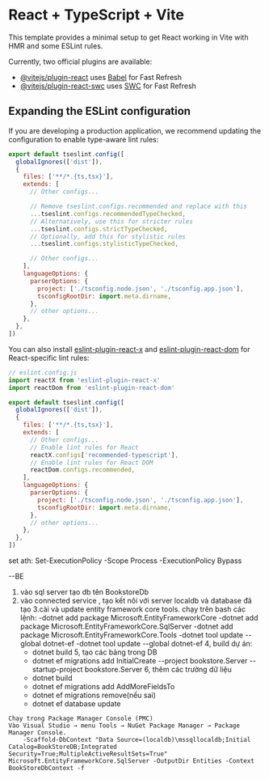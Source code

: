 ﻿# React + TypeScript + Vite

This template provides a minimal setup to get React working in Vite with HMR and some ESLint rules.

Currently, two official plugins are available:

- [@vitejs/plugin-react](https://github.com/vitejs/vite-plugin-react/blob/main/packages/plugin-react) uses [Babel](https://babeljs.io/) for Fast Refresh
- [@vitejs/plugin-react-swc](https://github.com/vitejs/vite-plugin-react/blob/main/packages/plugin-react-swc) uses [SWC](https://swc.rs/) for Fast Refresh

## Expanding the ESLint configuration

If you are developing a production application, we recommend updating the configuration to enable type-aware lint rules:

```js
export default tseslint.config([
  globalIgnores(['dist']),
  {
    files: ['**/*.{ts,tsx}'],
    extends: [
      // Other configs...

      // Remove tseslint.configs.recommended and replace with this
      ...tseslint.configs.recommendedTypeChecked,
      // Alternatively, use this for stricter rules
      ...tseslint.configs.strictTypeChecked,
      // Optionally, add this for stylistic rules
      ...tseslint.configs.stylisticTypeChecked,

      // Other configs...
    ],
    languageOptions: {
      parserOptions: {
        project: ['./tsconfig.node.json', './tsconfig.app.json'],
        tsconfigRootDir: import.meta.dirname,
      },
      // other options...
    },
  },
])
```

You can also install [eslint-plugin-react-x](https://github.com/Rel1cx/eslint-react/tree/main/packages/plugins/eslint-plugin-react-x) and [eslint-plugin-react-dom](https://github.com/Rel1cx/eslint-react/tree/main/packages/plugins/eslint-plugin-react-dom) for React-specific lint rules:

```js
// eslint.config.js
import reactX from 'eslint-plugin-react-x'
import reactDom from 'eslint-plugin-react-dom'

export default tseslint.config([
  globalIgnores(['dist']),
  {
    files: ['**/*.{ts,tsx}'],
    extends: [
      // Other configs...
      // Enable lint rules for React
      reactX.configs['recommended-typescript'],
      // Enable lint rules for React DOM
      reactDom.configs.recommended,
    ],
    languageOptions: {
      parserOptions: {
        project: ['./tsconfig.node.json', './tsconfig.app.json'],
        tsconfigRootDir: import.meta.dirname,
      },
      // other options...
    },
  },
])
```

set ath: Set-ExecutionPolicy -Scope Process -ExecutionPolicy Bypass

--BE
1. vào sql server tạo db tên BookstoreDb         
2. vào connected service , tạo kết nôi với server localdb và database đã tạo
3.cài và update entity framework core tools.
chạy trên bash các lệnh:
    -dotnet add package Microsoft.EntityFrameworkCore
    -dotnet add package Microsoft.EntityFrameworkCore.SqlServer
    -dotnet add package Microsoft.EntityFrameworkCore.Tools
    -dotnet tool update --global dotnet-ef
    -dotnet tool update --global dotnet-ef
4, build dự án:
    - dotnet build
5, tạo các bảng trong DB 
    - dotnet ef migrations add InitialCreate --project bookstore.Server --startup-project bookstore.Server
6, thêm các trường dữ liệu
    - dotnet build
    - dotnet ef migrations add AddMoreFieldsTo<entity>
    - dotnet ef migrations remove(nếu sai)
    - dotnet ef database update
``` test ánh xạ Db:
Chạy trong Package Manager Console (PMC)
Vào Visual Studio → menu Tools → NuGet Package Manager → Package Manager Console.
    -Scaffold-DbContext "Data Source=(localdb)\mssqllocaldb;Initial Catalog=BookStoreDB;Integrated Security=True;MultipleActiveResultSets=True" Microsoft.EntityFrameworkCore.SqlServer -OutputDir Entities -Context BookStoreDbContext -f
```